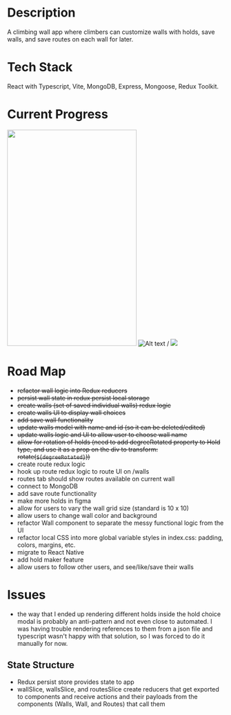 # Description

A climbing wall app where climbers can customize walls with holds, save walls, and save routes on each wall for later. 

# Tech Stack

React with Typescript, Vite, MongoDB, Express, Mongoose, Redux Toolkit. 

# Current Progress

<a href="url"><img src="https://im5.ezgif.com/tmp/ezgif-5-d2835e32d4.gif" height="500" width="300" ></a>
![Alt text](githubgif.gif) / ![](githubgif.gif)

# Road Map

- ~~refactor wall logic into Redux reducers~~
- ~~persist wall state in redux persist local storage~~
- ~~create walls (set of saved individual walls) redux logic~~
- ~~create walls UI to display wall choices~~
- ~~add save wall functionality~~
- ~~update walls model with name and id (so it can be deleted/edited)~~
- ~~update walls logic and UI to allow user to choose wall name~~
- ~~allow for rotation of holds (need to add degreeRotated property to Hold type, and use it as a prop on the div to transform: rotate(`${degreeRotated}`))~~
- create route redux logic
- hook up route redux logic to route UI on /walls
- routes tab should show routes available on current wall
- connect to MongoDB
- add save route functionality
- make more holds in figma
- allow for users to vary the wall grid size (standard is 10 x 10)
- allow users to change wall color and background
- refactor Wall component to separate the messy functional logic from the UI 
- refactor local CSS into more global variable styles in index.css: padding, colors, margins, etc. 
- migrate to React Native
- add hold maker feature
- allow users to follow other users, and see/like/save their walls

# Issues

- the way that I ended up rendering different holds inside the hold choice modal is probably an anti-pattern and not even close to automated. I was having trouble rendering references to them from a json file and typescript wasn't happy with that solution, so I was forced to do it manually for now. 

## State Structure
- Redux persist store provides state to app
- wallSlice, wallsSlice, and routesSlice create reducers that get exported to components and receive actions and their payloads from the components (Walls, Wall, and Routes) that call them